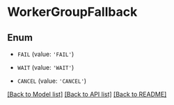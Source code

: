 # WorkerGroupFallback


## Enum

* `FAIL` (value: `'FAIL'`)

* `WAIT` (value: `'WAIT'`)

* `CANCEL` (value: `'CANCEL'`)

[[Back to Model list]](../README.md#documentation-for-models) [[Back to API list]](../README.md#documentation-for-api-endpoints) [[Back to README]](../README.md)


